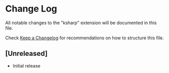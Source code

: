 # Change Log

All notable changes to the "ksharp" extension will be documented in this file.

Check [Keep a Changelog](http://keepachangelog.com/) for recommendations on how to structure this file.

## [Unreleased]

- Initial release